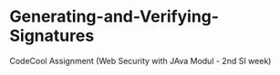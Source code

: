 # Generating-and-Verifying-Signatures

CodeCool Assignment
(Web Security with JAva Modul - 2nd SI week)
